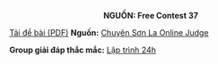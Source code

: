 **<center>NGUỒN: Free Contest 37</center>**

[Tải đề bài (PDF)](/statements/2214/NICE.pdf)
**Nguồn:** [Chuyên Sơn La Online Judge](http://csloj.ddns.net/)

**Group giải đáp thắc mắc:** [Lập trình 24h](https://www.facebook.com/groups/1386904321519984)